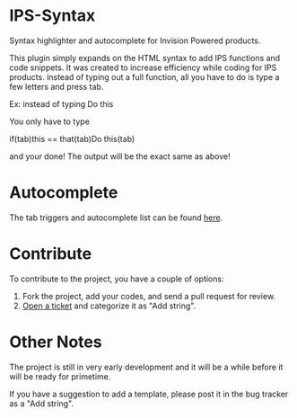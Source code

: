 IPS-Syntax
==========
Syntax highlighter and autocomplete for Invision Powered products.

This plugin simply expands on the HTML syntax to add IPS functions and code snippets. It was created to increase efficiency while coding for IPS products. instead of typing out a full function, all you have to do is type a few letters and press tab.

Ex: instead of typing 
<if test="this == that">
  Do this
</if>

You only have to type

if(tab)this == that(tab)Do this(tab)

and your done! The output will be the exact same as above!


Autocomplete
============
The tab triggers and autocomplete list can be found <a href="https://github.com/Skullmonkey/IPS-Syntax/wiki/Autocomplete-List">here</a>.

Contribute
==========
To contribute to the project, you have a couple of options:
1. Fork the project, add your codes, and send a pull request for review.
2. <a href="https://github.com/Skullmonkey/IPS-Syntax/issues/new">Open a ticket</a> and categorize it as "Add string".

Other Notes
===========
The project is still in very early development and it will be a while before it will be ready for primetime.

If you have a suggestion to add a template, please post it in the bug tracker as a "Add string".
